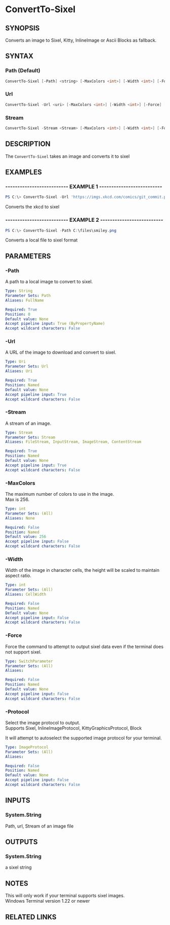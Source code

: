 ﻿---
external help file: Sixel.dll-Help.xml
Module Name: Sixel
online version: https://github.com/trackd/Sixel/blob/main/docs/en-US/ConvertTo-Sixel.md
schema: 2.0.0
---

# ConvertTo-Sixel

## SYNOPSIS

Converts an image to Sixel, Kitty, InlineImage or Ascii Blocks as fallback.  

## SYNTAX

### Path (Default)

```powershell
ConvertTo-Sixel [-Path] <string> [-MaxColors <int>] [-Width <int>] [-Force] [<CommonParameters>]
```

### Url

```powershell
ConvertTo-Sixel -Url <uri> [-MaxColors <int>] [-Width <int>] [-Force] [<CommonParameters>]
```

### Stream

```powershell
ConvertTo-Sixel -Stream <Stream> [-MaxColors <int>] [-Width <int>] [-Force] [<CommonParameters>]
```

## DESCRIPTION

The `ConvertTo-Sixel` takes an image and converts it to sixel  

## EXAMPLES

### -------------------------- EXAMPLE 1 --------------------------

```powershell
PS C:\> ConvertTo-Sixel -Url 'https://imgs.xkcd.com/comics/git_commit.png'
```

Converts the xkcd to sixel  

### -------------------------- EXAMPLE 2 --------------------------

```powershell
PS C:\> ConvertTo-Sixel -Path C:\files\smiley.png
```

Converts a local file to sixel format  

## PARAMETERS

### -Path

A path to a local image to convert to sixel.  

```yaml
Type: String
Parameter Sets: Path
Aliases: FullName

Required: True
Position: 0
Default value: None
Accept pipeline input: True (ByPropertyName)
Accept wildcard characters: False
```

### -Url

A URL of the image to download and convert to sixel.  

```yaml
Type: Uri
Parameter Sets: Url
Aliases: Uri

Required: True
Position: Named
Default value: None
Accept pipeline input: True
Accept wildcard characters: False
```

### -Stream

A stream of an image.  

```yaml
Type: Stream
Parameter Sets: Stream
Aliases: FileStream, InputStream, ImageStream, ContentStream

Required: True
Position: Named
Default value: None
Accept pipeline input: True
Accept wildcard characters: False
```

### -MaxColors

The maximum number of colors to use in the image.  
Max is 256.  

```yaml
Type: int
Parameter Sets: (All)
Aliases: None

Required: False
Position: Named
Default value: 256
Accept pipeline input: False
Accept wildcard characters: False
```

### -Width

Width of the image in character cells, the height will be scaled to maintain aspect ratio.  

```yaml
Type: int
Parameter Sets: (All)
Aliases: CellWidth

Required: False
Position: Named
Default value: None
Accept pipeline input: False
Accept wildcard characters: False
```

### -Force

Force the command to attempt to output sixel data even if the terminal does not support sixel.  

```yaml
Type: SwitchParameter
Parameter Sets: (All)
Aliases:

Required: False
Position: Named
Default value: None
Accept pipeline input: False
Accept wildcard characters: False
```

### -Protocol

Select the image protocol to output.  
Supports Sixel, InlineImageProtocol, KittyGraphicsProtocol, Block  

It will attempt to autoselect the supported image protocol for your terminal.  

```yaml
Type: ImageProtocol
Parameter Sets: (All)
Aliases:

Required: False
Position: Named
Default value: None
Accept pipeline input: False
Accept wildcard characters: False
```

## INPUTS

### System.String

Path, url, Stream of an image file  

## OUTPUTS

### System.String

a sixel string  

## NOTES

This will only work if your terminal supports sixel images.  
Windows Terminal version 1.22 or newer  

## RELATED LINKS
